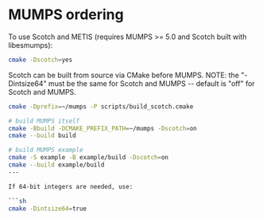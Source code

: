 # MUMPS ordering

To use Scotch and METIS (requires MUMPS >= 5.0 and Scotch built with libesmumps):

```sh
cmake -Dscotch=yes
```

Scotch can be built from source via CMake before MUMPS.
NOTE: the "-Dintsize64" must be the same for Scotch and MUMPS -- default is "off" for Scotch and MUMPS.

```sh
cmake -Dprefix=~/mumps -P scripts/build_scotch.cmake

# build MUMPS itself
cmake -Bbuild -DCMAKE_PREFIX_PATH=~/mumps -Dscotch=on
cmake --build build

# build MUMPS example
cmake -S example -B example/build -Dscotch=on
cmake --build example/build
---

If 64-bit integers are needed, use:

```sh
cmake -Dintsize64=true
```
